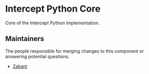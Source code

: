 Intercept Python Core
======

Core of the Intercept Python implementation.


## Maintainers

The people responsible for merging changes to this component or answering potential questions.

- [Zakant](https://github.com/Zakant)

